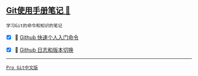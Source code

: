 <a id="top" href="#top">Git使用手册笔记 :maple_leaf:</a> 
----
`学习Git的命令和知识的笔记`

- [x] :maple_leaf: [ Github 快速个人入门命令](https://github.com/kickgod/Md-Linux/blob/master/Git_Code.md)

- [x] :maple_leaf: [ Github 日志和版本切换](https://github.com/kickgod/Md-Linux/blob/master/Git_Code.md)


----
[`Pro Git中文版`](http://git.oschina.net/progit/index.html)
